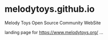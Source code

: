 # melodytoys.github.io
Melody Toys Open Source Community WebSite

landing page for https://www.melodytoys.org/ ...

